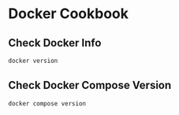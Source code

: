 Docker Cookbook
===============

Check Docker Info
-----------------
```sh
docker version
```

Check Docker Compose Version
----------------------------
```sh
docker compose version
```